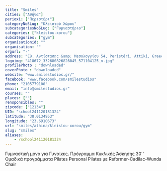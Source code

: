 ```yaml
---
title: "Smiles"
cities: ["Αθήνα"]
perioxi: ["Περιστέρι"]
categoryNoSLug: "Κλειστού Χώρου"
subcategoriesNoSLug: ["Γυμναστήριο"]
categories: ["kleistou-xorou"]
subcategories: ["gym"]
organisationid: ""
organisation: ""
orgurl: "-"
address: "Εθ. Αντίστασης &amp; Μεσολογγίου 54, Peristéri, Attiki, Greece"
logoimg: "418672_332680826826045_571104125_n.jpg"
profilePhoto : "downloaded"
coverPhoto : "downloaded"
website: "www.smilestudios.gr/"
facebook: "www.facebook.com/smilestudios"
phone: "2105779100"
email: "info@smilestudios.gr"
courses: ""
places: [""]
rensponsibles: ""
zipcode: ["12134"]
UID: "school241120181324"
latitude: "38.0134953"
longitude: "23.6910673"
url: "smiles/athina/kleistou-xorou/gym"
slug: "smiles"
aliases:
    - /school241120181324
---
```



Γυμναστική μόνο για Γυναίκες. Πρόγραμμα Κυκλικής Άσκησης 30&#39;&#39; Ομαδικά προγράμματα Pilates Personal Pilates με Reformer-Cadilac-Wunda Chair

